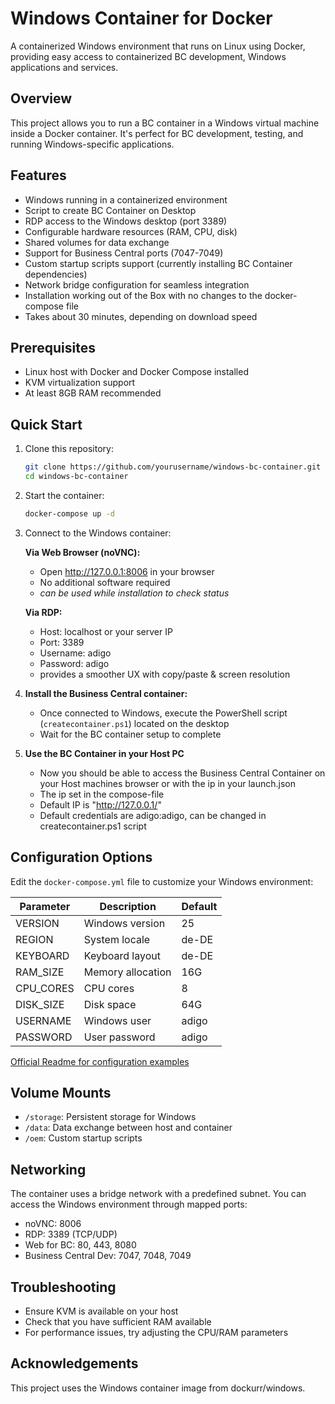 # Windows Container for Docker

A containerized Windows environment that runs on Linux using Docker, providing easy access to containerized BC development, Windows applications and services.

## Overview

This project allows you to run a BC container in a Windows virtual machine inside a Docker container. It's perfect for BC development, testing, and running Windows-specific applications.

## Features

- Windows running in a containerized environment
- Script to create BC Container on Desktop
- RDP access to the Windows desktop (port 3389)
- Configurable hardware resources (RAM, CPU, disk)
- Shared volumes for data exchange
- Support for Business Central ports (7047-7049)
- Custom startup scripts support (currently installing BC Container dependencies)
- Network bridge configuration for seamless integration
- Installation working out of the Box with no changes to the docker-compose file
- Takes about 30 minutes, depending on download speed

## Prerequisites

- Linux host with Docker and Docker Compose installed
- KVM virtualization support
- At least 8GB RAM recommended

## Quick Start

1. Clone this repository:
   ```bash
   git clone https://github.com/yourusername/windows-bc-container.git
   cd windows-bc-container
   ```

2. Start the container:
   ```bash
   docker-compose up -d
   ```

3. Connect to the Windows container:

   **Via Web Browser (noVNC):**
   - Open http://127.0.0.1:8006 in your browser
   - No additional software required
   - *can be used while installation to check status*
   
   **Via RDP:**
   - Host: localhost or your server IP
   - Port: 3389
   - Username: adigo
   - Password: adigo
   - provides a smoother UX with copy/paste & screen resolution

4. **Install the Business Central container:**
   - Once connected to Windows, execute the PowerShell script (`createcontainer.ps1`) located on the desktop
   - Wait for the BC container setup to complete

5. **Use the BC Container in your Host PC**
   - Now you should be able to access the Business Central Container on your Host machines browser or with the ip in your launch.json
   - The ip set in the compose-file
   - Default IP is "http://127.0.0.1/"
   - Default credentials are adigo:adigo, can be changed in createcontainer.ps1 script

## Configuration Options

Edit the `docker-compose.yml` file to customize your Windows environment:

| Parameter | Description | Default |
|-----------|-------------|---------|
| VERSION | Windows version | 25 |
| REGION | System locale | de-DE |
| KEYBOARD | Keyboard layout | de-DE |
| RAM_SIZE | Memory allocation | 16G |
| CPU_CORES | CPU cores | 8 |
| DISK_SIZE | Disk space | 64G |
| USERNAME | Windows user | adigo |
| PASSWORD | User password | adigo |

[Official Readme for configuration examples](https://github.com/dockur/windows?tab=readme-ov-file)

## Volume Mounts

- `/storage`: Persistent storage for Windows
- `/data`: Data exchange between host and container
- `/oem`: Custom startup scripts

## Networking

The container uses a bridge network with a predefined subnet. You can access the Windows environment through mapped ports:

- noVNC: 8006
- RDP: 3389 (TCP/UDP)
- Web for BC: 80, 443, 8080
- Business Central Dev: 7047, 7048, 7049

## Troubleshooting

- Ensure KVM is available on your host
- Check that you have sufficient RAM available
- For performance issues, try adjusting the CPU/RAM parameters

## Acknowledgements

This project uses the Windows container image from dockurr/windows.